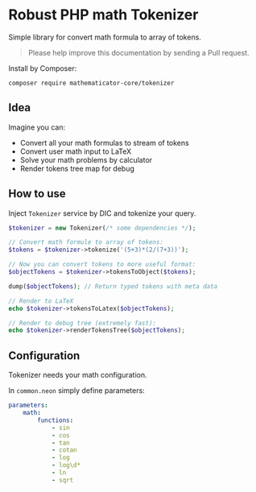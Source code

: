 Robust PHP math Tokenizer
=========================

Simple library for convert math formula to array of tokens.

> Please help improve this documentation by sending a Pull request.

Install by Composer:

```
composer require mathematicator-core/tokenizer
```

Idea
----

Imagine you can:

- Convert all your math formulas to stream of tokens
- Convert user math input to LaTeX
- Solve your math problems by calculator
- Render tokens tree map for debug

How to use
----------

Inject `Tokenizer` service by DIC and tokenize your query.

```php
$tokenizer = new Tokenizer(/* some dependencies */);

// Convert math formule to array of tokens:
$tokens = $tokenizer->tokenize('(5+3)*(2/(7+3))');

// Now you can convert tokens to more useful format:
$objectTokens = $tokenizer->tokensToObject($tokens);

dump($objectTokens); // Return typed tokens with meta data

// Render to LaTeX
echo $tokenizer->tokensToLatex($objectTokens);

// Render to debug tree (extremely fast):
echo $tokenizer->renderTokensTree($objectTokens);
```

Configuration
-------------

Tokenizer needs your math configuration.

In `common.neon` simply define parameters:

```yaml
parameters:
    math:
		functions:
			- sin
			- cos
			- tan
			- cotan
			- log
			- log\d*
			- ln
			- sqrt
```